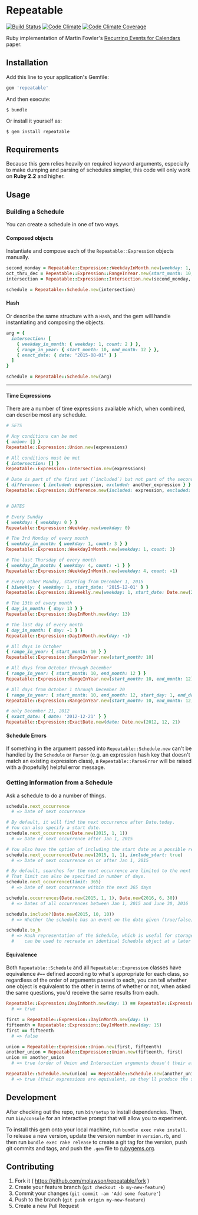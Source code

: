 # Repeatable

[![Build Status](https://img.shields.io/travis/molawson/repeatable.svg)](https://travis-ci.org/molawson/repeatable)
[![Code Climate](https://img.shields.io/codeclimate/github/molawson/repeatable.svg)](https://codeclimate.com/github/molawson/repeatable)
[![Code Climate Coverage](https://img.shields.io/codeclimate/coverage/github/molawson/repeatable.svg)](https://codeclimate.com/github/molawson/repeatable)

Ruby implementation of Martin Fowler's [Recurring Events for Calendars](http://martinfowler.com/apsupp/recurring.pdf) paper.

## Installation

Add this line to your application's Gemfile:

```ruby
gem 'repeatable'
```

And then execute:

    $ bundle

Or install it yourself as:

    $ gem install repeatable

## Requirements

Because this gem relies heavily on required keyword arguments, especially to make dumping and parsing of schedules simpler, this code will only work on **Ruby 2.2** and higher.

## Usage

### Building a Schedule

You can create a schedule in one of two ways.

#### Composed objects

Instantiate and compose each of the `Repeatable::Expression` objects manually.

```ruby
second_monday = Repeatable::Expression::WeekdayInMonth.new(weekday: 1, count: 2)
oct_thru_dec = Repeatable::Expression::RangeInYear.new(start_month: 10, end_month: 12)
intersection = Repeatable::Expression::Intersection.new(second_monday, oct_thru_dec)

schedule = Repeatable::Schedule.new(intersection)
```


#### Hash

Or describe the same structure with a `Hash`, and the gem will handle instantiating and composing the objects.

```ruby
arg = {
  intersection: [
    { weekday_in_month: { weekday: 1, count: 2 } },
    { range_in_year: { start_month: 10, end_month: 12 } },
    { exact_date: { date: "2015-08-01" } }
  ]
}

schedule = Repeatable::Schedule.new(arg)
```

- - -

#### Time Expressions

There are a number of time expressions available which, when combined, can describe most any schedule.

```ruby
# SETS

# Any conditions can be met
{ union: [] }
Repeatable::Expression::Union.new(expressions)

# All conditions must be met
{ intersection: [] }
Repeatable::Expression::Intersection.new(expressions)

# Date is part of the first set (`included`) but not part of the second set (`excluded`)
{ difference: { included: expression, excluded: another_expression } }
Repeatable::Expression::Difference.new(included: expression, excluded: another_expression)


# DATES

# Every Sunday
{ weekday: { weekday: 0 } }
Repeatable::Expression::Weekday.new(weekday: 0)

# The 3rd Monday of every month
{ weekday_in_month: { weekday: 1, count: 3 } }
Repeatable::Expression::WeekdayInMonth.new(weekday: 1, count: 3)

# The last Thursday of every month
{ weekday_in_month: { weekday: 4, count: -1 } }
Repeatable::Expression::WeekdayInMonth.new(weekday: 4, count: -1)

# Every other Monday, starting from December 1, 2015
{ biweekly: { weekday: 1, start_date: '2015-12-01' } }
Repeatable::Expression::Biweekly.new(weekday: 1, start_date: Date.new(2015, 12, 1))

# The 13th of every month
{ day_in_month: { day: 13 } }
Repeatable::Expression::DayInMonth.new(day: 13)

# The last day of every month
{ day_in_month: { day: -1 } }
Repeatable::Expression::DayInMonth.new(day: -1)

# All days in October
{ range_in_year: { start_month: 10 } }
Repeatable::Expression::RangeInYear.new(start_month: 10)

# All days from October through December
{ range_in_year: { start_month: 10, end_month: 12 } }
Repeatable::Expression::RangeInYear.new(start_month: 10, end_month: 12)

# All days from October 1 through December 20
{ range_in_year: { start_month: 10, end_month: 12, start_day: 1, end_day: 20 } }
Repeatable::Expression::RangeInYear.new(start_month: 10, end_month: 12, start_day: 1, end_day: 20)

# only December 21, 2012
{ exact_date: { date: '2012-12-21' } }
Repeatable::Expression::ExactDate.new(date: Date.new(2012, 12, 21)
```

#### Schedule Errors

If something in the argument passed into `Repeatable::Schedule.new` can't be handled by the `Schedule` or `Parser` (e.g. an expression hash key that doesn't match an existing expression class), a `Repeatable::ParseError` will be raised with a (hopefully) helpful error message.

### Getting information from a Schedule

Ask a schedule to do a number of things.

```ruby
schedule.next_occurrence
  # => Date of next occurrence

# By default, it will find the next occurrence after Date.today.
# You can also specify a start date.
schedule.next_occurrence(Date.new(2015, 1, 1))
  # => Date of next occurrence after Jan 1, 2015

# You also have the option of including the start date as a possible result.
schedule.next_occurrence(Date.new(2015, 1, 1), include_start: true)
  # => Date of next occurrence on or after Jan 1, 2015

# By default, searches for the next occurrence are limited to the next 36,525 days (about 100 years).
# That limit can also be specified in number of days.
schedule.next_occurrence(limit: 365)
  # => Date of next occurrence within the next 365 days

schedule.occurrences(Date.new(2015, 1, 1), Date.new(2016, 6, 30))
  # => Dates of all occurrences between Jan 1, 2015 and June 30, 2016

schedule.include?(Date.new(2015, 10, 10))
  # => Whether the schedule has an event on the date given (true/false)

schedule.to_h
  # => Hash representation of the Schedule, which is useful for storage and
  #    can be used to recreate an identical Schedule object at a later time
```

#### Equivalence

Both `Repeatable::Schedule` and all `Repeatable::Expression` classes have equivalence `#==` defined according to what's appropriate for each class, so regardless of the order of arguments passed to each, you can tell whether one object is equivalent to the other in terms of whether or not, when asked the same questions, you'd receive the same results from each.

```ruby
Repeatable::Expression::DayInMonth.new(day: 1) == Repeatable::Expression::DayInMonth.new(day: 1)
  # => true

first = Repeatable::Expression::DayInMonth.new(day: 1)
fifteenth = Repeatable::Expression::DayInMonth.new(day: 15)
first == fifteenth
  # => false

union = Repeatable::Expression::Union.new(first, fifteenth)
another_union = Repeatable::Expression::Union.new(fifteenth, first)
union == another_union
  # => true (order of Union and Intersection arguments doesn't their affect output)

Repeatable::Schedule.new(union) == Repeatable::Schedule.new(another_union)
  # => true (their expressions are equivalent, so they'll produce the same results)

```

## Development

After checking out the repo, run `bin/setup` to install dependencies. Then, run `bin/console` for an interactive prompt that will allow you to experiment.

To install this gem onto your local machine, run `bundle exec rake install`. To release a new version, update the version number in `version.rb`, and then run `bundle exec rake release` to create a git tag for the version, push git commits and tags, and push the `.gem` file to [rubygems.org](https://rubygems.org).

## Contributing

1. Fork it ( https://github.com/molawson/repeatable/fork )
2. Create your feature branch (`git checkout -b my-new-feature`)
3. Commit your changes (`git commit -am 'Add some feature'`)
4. Push to the branch (`git push origin my-new-feature`)
5. Create a new Pull Request
